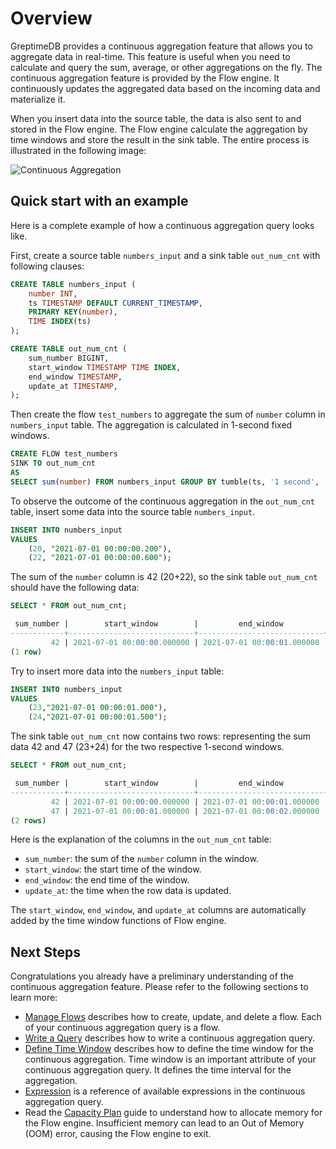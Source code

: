 # Overview

GreptimeDB provides a continuous aggregation feature that allows you to aggregate data in real-time. This feature is useful when you need to calculate and query the sum, average, or other aggregations on the fly. The continuous aggregation feature is provided by the Flow engine. It continuously updates the aggregated data based on the incoming data and materialize it.

When you insert data into the source table, the data is also sent to and stored in the Flow engine.
The Flow engine calculate the aggregation by time windows and store the result in the sink table.
The entire process is illustrated in the following image:

![Continuous Aggregation](/flow-ani.svg)

## Quick start with an example

Here is a complete example of how a continuous aggregation query looks like.

First, create a source table `numbers_input` and a sink table `out_num_cnt` with following clauses:

```sql
CREATE TABLE numbers_input (
    number INT,
    ts TIMESTAMP DEFAULT CURRENT_TIMESTAMP,
    PRIMARY KEY(number),
    TIME INDEX(ts)
);
```

```sql
CREATE TABLE out_num_cnt (
    sum_number BIGINT,
    start_window TIMESTAMP TIME INDEX,
    end_window TIMESTAMP,
    update_at TIMESTAMP,
);
```

Then create the flow `test_numbers` to aggregate the sum of `number` column in `numbers_input` table. The aggregation is calculated in 1-second fixed windows.

```sql
CREATE FLOW test_numbers 
SINK TO out_num_cnt
AS 
SELECT sum(number) FROM numbers_input GROUP BY tumble(ts, '1 second', '2021-07-01 00:00:00');
```

To observe the outcome of the continuous aggregation in the `out_num_cnt` table, insert some data into the source table `numbers_input`.

```sql
INSERT INTO numbers_input 
VALUES
    (20, "2021-07-01 00:00:00.200"),
    (22, "2021-07-01 00:00:00.600");
```

The sum of the `number` column is 42 (20+22), so the sink table `out_num_cnt` should have the following data:

```sql
SELECT * FROM out_num_cnt;
```

```sql
 sum_number |        start_window        |         end_window         |         update_at          
------------+----------------------------+----------------------------+----------------------------
         42 | 2021-07-01 00:00:00.000000 | 2021-07-01 00:00:01.000000 | 2024-05-17 08:32:56.026000
(1 row)
```

Try to insert more data into the `numbers_input` table:

```sql
INSERT INTO numbers_input 
VALUES
    (23,"2021-07-01 00:00:01.000"),
    (24,"2021-07-01 00:00:01.500");
```

The sink table `out_num_cnt` now contains two rows: representing the sum data 42 and 47 (23+24) for the two respective 1-second windows.

```sql
SELECT * FROM out_num_cnt;
```

```sql
 sum_number |        start_window        |         end_window         |         update_at          
------------+----------------------------+----------------------------+----------------------------
         42 | 2021-07-01 00:00:00.000000 | 2021-07-01 00:00:01.000000 | 2024-05-17 08:32:56.026000
         47 | 2021-07-01 00:00:01.000000 | 2021-07-01 00:00:02.000000 | 2024-05-17 08:33:10.048000
(2 rows)
```

Here is the explanation of the columns in the `out_num_cnt` table:

- `sum_number`: the sum of the `number` column in the window.
- `start_window`: the start time of the window.
- `end_window`: the end time of the window.
- `update_at`: the time when the row data is updated.

The `start_window`, `end_window`, and `update_at` columns are automatically added by the time window functions of Flow engine.

## Next Steps

Congratulations you already have a preliminary understanding of the continuous aggregation feature.
Please refer to the following sections to learn more:

- [Manage Flows](./manage-flow.md) describes how to create, update, and delete a flow. Each of your continuous aggregation query is a flow.
- [Write a Query](./query.md) describes how to write a continuous aggregation query.
- [Define Time Window](./define-time-window.md) describes how to define the time window for the continuous aggregation. Time window is an important attribute of your continuous aggregation query. It defines the time interval for the aggregation.
- [Expression](./expression.md) is a reference of available expressions in the continuous aggregation query.
- Read the [Capacity Plan](/user-guide/operations/capacity-plan.md) guide to understand how to allocate memory for the Flow engine. Insufficient memory can lead to an Out of Memory (OOM) error, causing the Flow engine to exit.